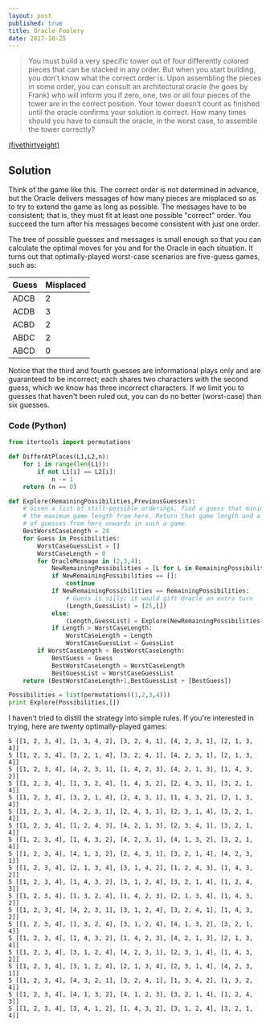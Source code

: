 ```yaml
---
layout: post
published: true
title: Oracle Foolery
date: 2017-10-25
---
```


>You must build a very specific tower out of four differently colored pieces that can be stacked in any order. But when you start building, you don’t know what the correct order is. Upon assembling the pieces in some order, you can consult an architectural oracle (he goes by Frank) who will inform you if zero, one, two or all four pieces of the tower are in the correct position. Your tower doesn’t count as finished until the oracle confirms your solution is correct. How many times should you have to consult the oracle, in the worst case, to assemble the tower correctly?

<!--more-->

[(fivethirtyeight)](https://fivethirtyeight.com/features/can-you-please-the-oracle-can-you-escape-the-prison/)

## Solution

Think of the game like this. The correct order is not determined in advance, but the Oracle delivers messages of how many pieces are misplaced so as to try to extend the game as long as possible. The messages have to be consistent; that is, they must fit at least one possible "correct" order. You succeed the turn after his messages become consistent with just one order.

The tree of possible guesses and messages is small enough so that you can calculate the optimal moves for you and for the Oracle in each situation.  It turns out that optimally-played worst-case scenarios are five-guess games, such as:

| Guess | Misplaced |
| ----- | --------- |
| ADCB  | 2 |
| ACDB  | 3 |
| ACBD  | 2 |
| ABDC  | 2 |
| ABCD  | 0 |

Notice that the third and fourth guesses are informational plays only and are guaranteed to be incorrect; each shares two characters with the second guess, which we know has three incorrect characters.  If we limit you to guesses that haven't been ruled out, you can do no better (worst-case) than six guesses.

### Code (Python)

```python
from itertools import permutations

def DifferAtPlaces(L1,L2,n):
	for i in range(len(L1)):
		if not L1[i] == L2[i]:
			n -= 1
	return (n == 0)

def Explore(RemainingPossibilities,PreviousGuesses):
	# Given a list of still-possible orderings, find a guess that minimizes 
	# the maximum game length from here. Return that game length and a list
	# of guesses from here onwards in such a game.
	BestWorstCaseLength = 24
	for Guess in Possibilities:
		WorstCaseGuessList = []
		WorstCaseLength = 0
		for OracleMessage in (2,3,4):
			NewRemainingPossibilities = [L for L in RemainingPossibilities if DifferAtPlaces(Guess,L,OracleMessage)]
			if NewRemainingPossibilities == []:
				continue
			if NewRemainingPossibilities == RemainingPossibilities:
				# Guess is silly; it would gift Oracle an extra turn
				(Length,GuessList) = (25,[])
			else:
				(Length,GuessList) = Explore(NewRemainingPossibilities,PreviousGuesses+[Guess])
			if Length > WorstCaseLength:
				WorstCaseLength = Length
				WorstCaseGuessList = GuessList
		if WorstCaseLength < BestWorstCaseLength:
			BestGuess = Guess
			BestWorstCaseLength = WorstCaseLength
			BestGuessList = WorstCaseGuessList
	return (BestWorstCaseLength+1,BestGuessList + [BestGuess])

Possibilities = list(permutations((1,2,3,4)))
print Explore(Possibilities,[])
```

I haven't tried to distill the strategy into simple rules. If you're interested in trying, here are twenty optimally-played games:
```
5 [[1, 2, 3, 4], [1, 3, 4, 2], [3, 2, 4, 1], [4, 2, 3, 1], [2, 1, 3, 4]]
5 [[1, 2, 3, 4], [3, 2, 1, 4], [3, 2, 4, 1], [4, 2, 3, 1], [2, 1, 3, 4]]
5 [[1, 2, 3, 4], [4, 2, 3, 1], [1, 4, 2, 3], [4, 2, 1, 3], [1, 4, 3, 2]]
5 [[1, 2, 3, 4], [1, 3, 2, 4], [1, 4, 3, 2], [2, 4, 3, 1], [3, 2, 1, 4]]
5 [[1, 2, 3, 4], [3, 2, 1, 4], [2, 4, 3, 1], [1, 4, 3, 2], [2, 1, 3, 4]]
5 [[1, 2, 3, 4], [4, 2, 3, 1], [2, 4, 3, 1], [2, 3, 1, 4], [3, 2, 1, 4]]
5 [[1, 2, 3, 4], [1, 2, 4, 3], [4, 2, 1, 3], [2, 3, 4, 1], [3, 2, 1, 4]]
5 [[1, 2, 3, 4], [1, 4, 3, 2], [4, 2, 3, 1], [4, 1, 3, 2], [3, 2, 1, 4]]
5 [[1, 2, 3, 4], [4, 1, 3, 2], [2, 4, 3, 1], [3, 2, 1, 4], [4, 2, 3, 1]]
5 [[1, 2, 3, 4], [2, 1, 3, 4], [3, 1, 4, 2], [1, 2, 4, 3], [1, 4, 3, 2]]
5 [[1, 2, 3, 4], [1, 4, 3, 2], [3, 1, 2, 4], [3, 2, 1, 4], [1, 2, 4, 3]]
5 [[1, 2, 3, 4], [1, 3, 2, 4], [1, 4, 2, 3], [2, 1, 3, 4], [1, 4, 3, 2]]
5 [[1, 2, 3, 4], [4, 2, 3, 1], [3, 1, 2, 4], [3, 2, 4, 1], [1, 4, 3, 2]]
5 [[1, 2, 3, 4], [1, 3, 2, 4], [3, 1, 2, 4], [4, 1, 3, 2], [3, 2, 1, 4]]
5 [[1, 2, 3, 4], [1, 4, 3, 2], [1, 4, 2, 3], [4, 2, 1, 3], [2, 1, 3, 4]]
5 [[1, 2, 3, 4], [3, 1, 2, 4], [4, 2, 3, 1], [2, 3, 1, 4], [1, 4, 3, 2]]
5 [[1, 2, 3, 4], [3, 1, 2, 4], [2, 1, 3, 4], [2, 3, 1, 4], [4, 2, 3, 1]]
5 [[1, 2, 3, 4], [4, 3, 2, 1], [3, 2, 4, 1], [1, 3, 4, 2], [1, 3, 2, 4]]
5 [[1, 2, 3, 4], [4, 1, 3, 2], [4, 1, 2, 3], [3, 2, 1, 4], [1, 2, 4, 3]]
5 [[1, 2, 3, 4], [3, 4, 1, 2], [1, 4, 3, 2], [3, 1, 2, 4], [3, 2, 1, 4]]
```

<br>
